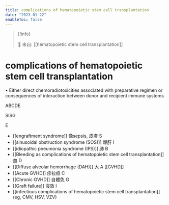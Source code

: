 ```yaml
---
title: complications of hematopoietic stem cell transplantation
date: "2023-01-22"
enableToc: false
---
```


> [!info]
>
> 🌱 來自: [[hematopoietic stem cell transplantation]]

# complications of hematopoietic stem cell transplantation

• Either direct chemoradiotoxicities associated with preparative regimen or consequences of interaction between donor and recipient immune systems


ABCDE

SISG

E
* [[engraftment syndrome]] 像sepsis, 皮膚
S
* [[sinusoidal obstruction syndrome (SOS)]] 爆肝
I
* [[idiopathic pneumonia syndrome (IPS)]] 肺
B
* [[Bleeding as complications of hematopoietic stem cell transplantation]] 血
D
* [[Diffuse alveolar hemorrhage (DAH)]] 大
A
[[GVHD]]
* [[Acute GVHD]] 疹拉疸
C
* [[Chronic GVHD]] 自體免
G
* [[Graft failure]] 沒效
I
* [[infectious complications of hematopoietic stem cell transplantation]]
	(eg, CMV, HSV, VZV)
